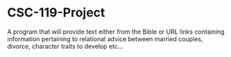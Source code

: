# CSC-119-Project
A program that will provide text either from the Bible or URL links containing information pertaining to relational advice between married couples, divorce, character traits to develop etc...
